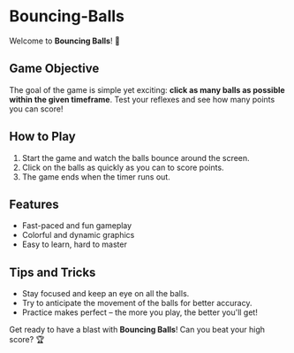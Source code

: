 # Bouncing-Balls
Welcome to **Bouncing Balls**! 🎉

## Game Objective
The goal of the game is simple yet exciting: **click as many balls as possible within the given timeframe**. Test your reflexes and see how many points you can score!

## How to Play
1. Start the game and watch the balls bounce around the screen.
2. Click on the balls as quickly as you can to score points.
3. The game ends when the timer runs out.

## Features
- Fast-paced and fun gameplay
- Colorful and dynamic graphics
- Easy to learn, hard to master

## Tips and Tricks
- Stay focused and keep an eye on all the balls.
- Try to anticipate the movement of the balls for better accuracy.
- Practice makes perfect – the more you play, the better you'll get!

Get ready to have a blast with **Bouncing Balls**! Can you beat your high score? 🏆